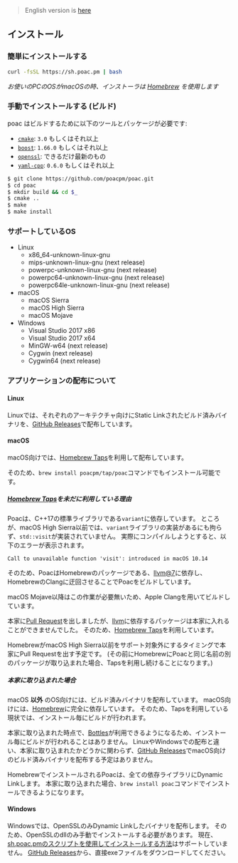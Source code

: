 > English version is [here](https://doc.poac.pm/en/getting-started/installation.html)

## インストール

### 簡単にインストールする
```bash
curl -fsSL https://sh.poac.pm | bash
```
*お使いのPCのOSがmacOSの時、インストーラは [Homebrew](https://github.com/Homebrew/brew) を使用します*

### 手動でインストールする (ビルド)
poac はビルドするために以下のツールとパッケージが必要です:
* [`cmake`](https://github.com/Kitware/CMake): `3.0` もしくはそれ以上
* [`boost`](https://github.com/boostorg): `1.66.0` もしくはそれ以上
* [`openssl`](https://github.com/openssl/openssl): できるだけ最新のもの
* [`yaml-cpp`](https://github.com/jbeder/yaml-cpp): `0.6.0` もしくはそれ以上

```bash
$ git clone https://github.com/poacpm/poac.git
$ cd poac
$ mkdir build && cd $_
$ cmake ..
$ make
$ make install
```

### サポートしているOS
* Linux
    * x86_64-unknown-linux-gnu
    * mips-unknown-linux-gnu (next release)
    * powerpc-unknown-linux-gnu (next release)
    * powerpc64-unknown-linux-gnu (next release)
    * powerpc64le-unknown-linux-gnu (next release)
* macOS
    * macOS Sierra
    * macOS High Sierra
    * macOS Mojave
* Windows
    * Visual Studio 2017 x86
    * Visual Studio 2017 x64
    * MinGW-w64 (next release)
    * Cygwin (next release)
    * Cygwin64 (next release)


### アプリケーションの配布について
#### Linux
Linuxでは、それぞれのアーキテクチャ向けにStatic Linkされたビルド済みバイナリを、[GitHub Releases](https://github.com/poacpm/poac/releases)で配布しています。

#### macOS
macOS向けでは、[Homebrew Taps](https://docs.brew.sh/Taps)を利用して配布しています。

そのため、`brew install poacpm/tap/poac`コマンドでもインストール可能です。

##### [Homebrew Taps](https://docs.brew.sh/Taps)を未だに利用している理由
Poacは、C++17の標準ライブラリである`variant`に依存しています。
ところが、macOS High Sierra以前では、`variant`ライブラリの実装があるにも拘らず、`std::visit`が実装されていません。
実際にコンパイルしようとすると、以下のエラーが表示されます。

```
Call to unavailable function 'visit': introduced in macOS 10.14
```

そのため、PoacはHomebrewのパッケージである、[llvm@7](https://formulae.brew.sh/formula/llvm@7)に依存し、HomebrewのClangに迂回させることでPoacをビルドしています。

macOS Mojave以降はこの作業が必要無いため、Apple Clangを用いてビルドしています。

本家に[Pull Request](https://github.com/Homebrew/homebrew-core/pull/36880#issuecomment-462224649)を出しましたが、[llvm](https://formulae.brew.sh/formula/llvm)に依存するパッケージは本家に入れることができませんでした。
そのため、[Homebrew Taps](https://docs.brew.sh/Taps)を利用しています。

HomebrewがmacOS High Sierra以前をサポート対象外にするタイミングで本家にPull Requestを出す予定です。
(その前にHomebrewにPoacと同じ名前の別のパッケージが取り込まれた場合、Tapsを利用し続けることになります。)

##### 本家に取り込まれた場合
macOS **以外** のOS向けには、ビルド済みバイナリを配布しています。
macOS向けには、[Homebrew](https://github.com/Homebrew/brew)に完全に依存しています。
そのため、Tapsを利用している現状では、インストール毎にビルドが行われます。

本家に取り込まれた時点で、[Bottles](https://docs.brew.sh/Bottles)が利用できるようになるため、インストール毎にビルドが行われることはありません。
LinuxやWindowsでの配布と違い、本家に取り込まれたかどうかに関わらず、[GitHub Releases](https://github.com/poacpm/poac/releases)でmacOS向けのビルド済みバイナリを配布する予定はありません。

HomebrewでインストールされるPoacは、全ての依存ライブラリにDynamic Linkします。
本家に取り込まれた場合、`brew install poac`コマンドでインストールできるようになります。

#### Windows
Windowsでは、OpenSSLのみDynamic Linkしたバイナリを配布します。
そのため、OpenSSLのdllのみ手動でインストールする必要があります。
現在、[sh.poac.pmのスクリプトを使用してインストールする方法](#簡単にインストールする)はサポートしていません。
[GitHub Releases](https://github.com/poacpm/poac/releases)から、直接exeファイルをダウンロードしてください。

